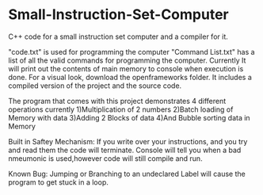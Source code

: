 # Small-Instruction-Set-Computer

C++ code for a small instruction set computer and a compiler for it.

"code.txt" is used for programming the computer
"Command List.txt" has a list of all the valid commands for programming the computer.
Currently It will print out the contents of main memory to console when execution is done.
For a visual look, download the openframeworks folder. It includes a compiled version of the project and the source code.

The program that comes with this project demonstrates 4 different operations currently
1)Multiplication of 2 numbers
2)Batch loading of Memory with data
3)Adding 2 Blocks of data
4)And Bubble sorting data in Memory

Built in Saftey Mechanism: 
If you write over your instructions, and you try and read them the code will terminate. 
Console will tell you when a bad nmeumonic is used,however code will still compile and run.

Known Bug:
Jumping or Branching to an undeclared Label will cause the program to get stuck in a loop.
